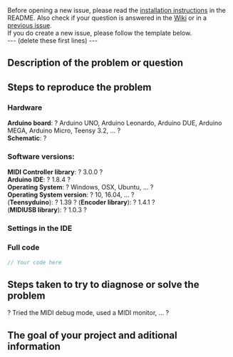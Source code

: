 Before opening a new issue, please read the [installation instructions](https://github.com/tttapa/MIDI_controller#installation) in the README. Also check if your question is answered in the [Wiki](https://github.com/tttapa/MIDI_controller/wiki) or in a [previous issue](https://github.com/tttapa/MIDI_controller/issues?q=is%3Aissue).   
If you do create a new issue, please follow the template below.  
--- (delete these first lines) ---

## Description of the problem or question

## Steps to reproduce the problem

### Hardware

**Arduino board**:  ? Arduino UNO, Arduino Leonardo, Arduino DUE, Arduino MEGA, Arduino Micro, Teensy 3.2, ... ?  
**Schematic**: ?  

### Software versions:

**MIDI Controller library**: ? 3.0.0 ?  
**Arduino IDE**: ? 1.8.4 ?  
**Operating System**: ? Windows, OSX, Ubuntu, ... ?  
**Operating System version**: ? 10, 16.04, ... ?  
(**Teensyduino**): ? 1.39 ? 
(**Encoder library**): ? 1.4.1 ?  
(**MIDIUSB library**): ? 1.0.3 ? 

### Settings in the IDE

### Full code 

```cpp
// Your code here
```

## Steps taken to try to diagnose or solve the problem
? Tried the MIDI debug mode, used a MIDI monitor, ... ?

## The goal of your project and aditional information
